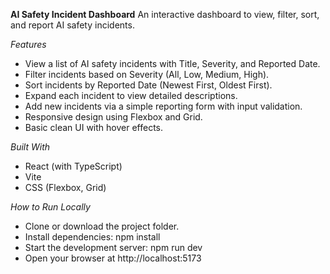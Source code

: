 **AI Safety Incident Dashboard**
An interactive dashboard to view, filter, sort, and report AI safety incidents.

*Features*
* View a list of AI safety incidents with Title, Severity, and Reported Date.
* Filter incidents based on Severity (All, Low, Medium, High).
* Sort incidents by Reported Date (Newest First, Oldest First).
* Expand each incident to view detailed descriptions.
* Add new incidents via a simple reporting form with input validation.
* Responsive design using Flexbox and Grid.
* Basic clean UI with hover effects.

*Built With*
* React (with TypeScript)
* Vite
* CSS (Flexbox, Grid)

*How to Run Locally*
* Clone or download the project folder.
* Install dependencies: npm install
* Start the development server: npm run dev
* Open your browser at http://localhost:5173

